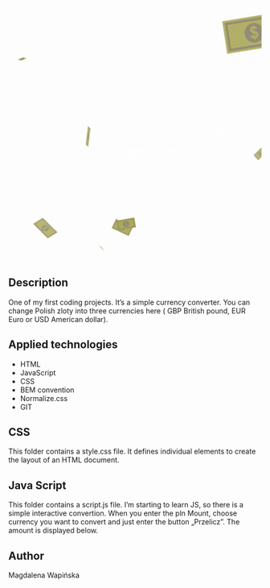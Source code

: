 ![money gif](images/money.gif)
## Description
One of my first coding projects. It’s a simple currency converter. 
You can change Polish zloty into three currencies here ( GBP British pound, EUR Euro or USD American dollar).

## Applied technologies
-	HTML
- JavaScript
- CSS
- BEM convention
-	Normalize.css
-	GIT

## CSS
This folder contains a style.css file. It defines individual elements to create the layout of an HTML document.

## Java Script
This folder contains a script.js file. I’m starting to learn JS, so there is a simple interactive convertion. When you enter the pln Mount, choose currency you want to convert and just enter the button „Przelicz”. The amount is displayed below.

## Author
Magdalena Wapińska



